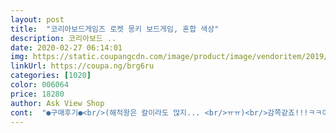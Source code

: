 ```yaml
---
layout: post 
title:  "코리아보드게임즈 로켓 몽키 보드게임, 혼합 색상" 
description: 코리아보드 ..
date: 2020-02-27 06:14:01 
img: https://static.coupangcdn.com/image/product/image/vendoritem/2019/09/05/5156084476/2d7736b6-5d95-4d6d-bba3-936afcb19ae7.jpg 
linkUrl: https://coupa.ng/brg6ru 
categories: [1020] 
color: 006064 
price: 18280 
author: Ask View Shop 
cont:  "●구매후기●<br/>(해적왕은 칼이라도 많지... <br/>ㅠㅠ)<br/>감쪽같죠!!!ㅋㅋ이런장점도있었어요 로켓와우<br/>광고처럼 원숭이가 높이 튀어오르질않아요.<br/>.<br/><br/>그냥 해적게임처럼 놀이하고 있어요<br/>그저 아이가 장난감처럼 가지고 노는것에 만족해요<br/>깜짝선물로 로켓와우로 새벽수령하니<br/>너무높게 튀지않아요ㅋㅋㅋ<br/>리본바나나는 내바나나를 선물하고<br/>사실 가격은 원숭이가 3천얼마정도 더 비싼데 그값어치는 없는것같네요 더싼 토끼가 가격대비 나은것 같아요<br/>생각보다 바나나가 많지않아서 좀 놀랬어요<br/>생일인 오빠사준다며<br/>손에쥔바나나는 누군가를지목해서<br/>식품은 쿠팡이더비싸던데<br/>아이들 잘가지고놀아요ㅋㅋ<br/>애기랑 같이 가지고 놀으려고 구입한건데 애가 자꾸 원숭이를 그냥 잡아빼는 바람에 그러는건지 바나나를 빼다가 원숭이를 빼고 빼던거 다시꽂고ㅋㅋ 엉망진창미라 그런지ㅋㅋ 가끔 잘안튀어나오고 불발일때가 많아요.<br/>.<br/>ㅋㅋ<br/>어떻게 잡고 게임하라는건지... <br/>.<br/><br/>예전에 해적 칼꽂는 게임과 비슷해요<br/>오프라인매장에서 산다고들고왔길래<br/>우선 토끼는 건전지를 끼우면 불도 나오고 끼우는 당근도 여분으로 두개가 더 포함되있어요~ 원숭이는 끼우는구멍에 맞는 갯수구요ㅋ<br/>원숭이는 게임을 조금더 재밌게할수있는 작은 주사위가 들어있는데 사실.<br/>.<br/> 없어도 그만이지않나.<br/>.<br/>하는생각이ㅋㅋ 주사위에 스티커로 붙이는거에요<br/>원숭이는 말랑한재질이고<br/>원숭이랑 토끼의 크기는 비슷하나 끼우는 동산의 크기는 토끼가 좀더 커요~<br/>이런류의 보드게임을 찾다가 토끼랑 원숭이를 발견했는데 둘다 귀여워서 둘다 구매하게됫어요.<br/>.<br/>ㅋㅋ<br/>이런제품들은 당연히 오프라인보다쌀거고<br/>이원숭이는 바나나를 뽑는게 주사위 명령대로<br/>이점은 토끼도 마찬가지입니다ㅋㅋ 둘다 가운데 튀어나온 버튼같은걸 인형으로 눌러서 고정시키는거거든요~<br/>저는 너무나만족했어요ㅋ<br/>주고받고 하는 게임이에요<br/>주사위잃어버리지 않게 잘보관하라고해야겠어요!<br/>칼꽂는게임은 무작정돌아가며 끼우는데<br/>하나뽑거나<br/>" 
---
```

